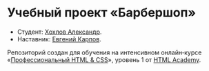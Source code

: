 # Учебный проект «Барбершоп»

* Студент: [Хохлов Александр](https://htmlacademy.ru/profile/id843567).
* Наставник: [Евгений Карпов](https://htmlacademy.ru/profile/id70583).

Репозиторий создан для обучения на интенсивном онлайн‑курсе «[Профессиональный HTML & CSS](https://htmlacademy.ru/intensive/htmlcss)», уровень 1 от [HTML Academy](https://htmlacademy.ru).
